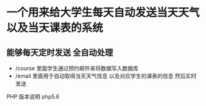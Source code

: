 # 一个用来给大学生每天自动发送当天天气以及当天课表的系统 
## 能够每天定时发送   全自动处理 
* /course  里面学生通过预约邮件来将数据写入数据库 
* /email   里面用于自动取得当天天气信息 以及对应学生的课表的信息  然后实时发送


PHP 版本说明  php5.6
